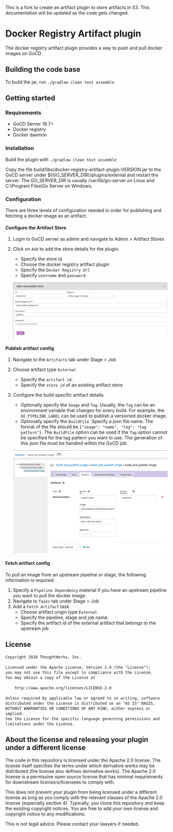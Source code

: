 This is a fork to create an artifact plugin to store artifacts in S3. This documentation will be updated as the code gets changed.

# Docker Registry Artifact plugin

The docker registry artifact plugin provides a way to push and pull docker images on GoCD 

## Building the code base

To build the jar, run `./gradlew clean test assemble`

## Getting started

### Requirements

- GoCD Server 18.7+
- Docker registry
- Docker daemon

### Installation

Build the plugin with `./gradlew clean test assemble`

Copy the file build/libs/docker-registry-artifact-plugin-VERSION.jar to the GoCD server under ${GO_SERVER_DIR}/plugins/external and restart the server. The GO_SERVER_DIR is usually /var/lib/go-server on Linux and C:\Program Files\Go Server on Windows.

### Configuration

There are three levels of configuration needed in order for publishing and fetching a docker image as an artifact.

#### Configure the Artifact Store

1. Login to GoCD server as admin and navigate to Admin > Artifact Stores
2. Click on `Add` to add the store details for the plugin.
   - Specify the store id
   - Choose the docker registry artifact plugin
   - Specify the `Docker Registry Url`
   - Specify `username` and `password`

   ![](images/artifact_store.png)

#### Publish artifact config

1. Navigate to the `Artifacts` tab under Stage > Job
2. Choose artifact type `External`
   - Specify the `artifact id`.
   - Specify the `store id` of an existing artifact store
3. Configure the build specific artifact details.
   - Optionally specify the `Image` and `Tag`. Usually, the `Tag` can be an environment variable that changes for every build. For example, the `GO_PIPELINE_LABEL` can be used to publish a versioned docker image.
   - Optionally specify the `BuildFile`. Specify a json file name. The format of the file should be `{"image": "name", "tag": "tag pattern"}`. The `BuildFile` option can be used if the `Tag` option cannot be specified for the tag pattern you want to use. The generation of this json file must be handled within the GoCD job.

   ![](images/build_and_publish_image_artifacts.png)

#### Fetch artifact config

To pull an image from an upstream pipeline or stage, the following information is required:

1. Specify a `Pipeline Dependency` material if you have an upstream pipeline you want to pull the docker image.
2. Navigate to `Tasks` tab under Stage > Job
3. Add a `Fetch Artifact` task
   -  Choose artifact origin type `External`
   - Specify the pipeline, stage and job name.
   - Specify the artifact id of the external artifact that belongs to the upstream job

## License

```plain
Copyright 2018 ThoughtWorks, Inc.

Licensed under the Apache License, Version 2.0 (the "License");
you may not use this file except in compliance with the License.
You may obtain a copy of the License at

    http://www.apache.org/licenses/LICENSE-2.0

Unless required by applicable law or agreed to in writing, software
distributed under the License is distributed on an "AS IS" BASIS,
WITHOUT WARRANTIES OR CONDITIONS OF ANY KIND, either express or implied.
See the License for the specific language governing permissions and
limitations under the License.
```

## About the license and releasing your plugin under a different license

The code in this repository is licensed under the Apache 2.0 license. The license itself specifies the terms
under which derivative works may be distributed (the license also defines derivative works). The Apache 2.0 license is a
permissive open source license that has minimal requirements for downstream licensors/licensees to comply with.

This does not prevent your plugin from being licensed under a different license as long as you comply with the relevant
clauses of the Apache 2.0 license (especially section 4). Typically, you clone this repository and keep the existing
copyright notices. You are free to add your own license and copyright notice to any modifications.

This is not legal advice. Please contact your lawyers if needed.
